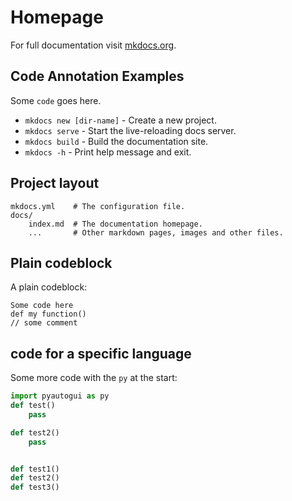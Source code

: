 # Homepage

For full documentation visit [mkdocs.org](https://www.mkdocs.org).

## Code Annotation Examples

Some `code` goes here.

* `mkdocs new [dir-name]` - Create a new project.
* `mkdocs serve` - Start the live-reloading docs server.
* `mkdocs build` - Build the documentation site.
* `mkdocs -h` - Print help message and exit.

## Project layout

    mkdocs.yml    # The configuration file.
    docs/
        index.md  # The documentation homepage.
        ...       # Other markdown pages, images and other files.


## Plain codeblock

A plain codeblock:
```
Some code here
def my function()
// some comment
```

## code for a specific language
Some more code with the `py` at the start:

```py
import pyautogui as py
def test()
    pass
```

```py title="test"
def test2()
    pass
```

```py linenums="1"
```

```py hl_lines="1 3"
def test1()
def test2()
def test3()
```